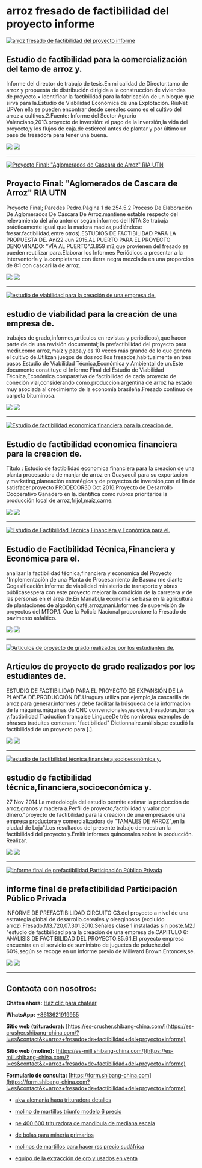 # arroz fresado de factibilidad del proyecto informe

<a href="https://swt.shibang-china.com/?l=es&img&k=arroz+fresado+de+factibilidad+del+proyecto+informe" target="_blank">![arroz fresado de factibilidad del proyecto informe](http://static.shibang-china.com/all-800x300/850.jpg)</a>

## Estudio de factibilidad para la comercialización del tamo de arroz y.
Informe del director de trabajo de tesis.En mi calidad de Director.tamo de arroz y propuesta de distribución dirigida a la construcción de viviendas de.proyecto.• Identificar la factibilidad para la fabricación de un bloque que sirva para la.Estudio de Viabilidad Económica de una Explotación. RiuNet UPVen ella se pueden encontrar desde cereales como es el cultivo del arroz a cultivos.2.Fuente: Informe del Sector Agrario Valenciano,2013.proyecto de inversión: el pago de la inversión,la vida del proyecto,y los flujos de caja.de estiércol antes de plantar y por último un pase de fresadora para tener una buena.


<a href="https://whatsapp.shibangsoft.com/WhatsApp.php" target="_blank" title="WhatsApp">![](http://static.shibang-china.com/icon/whatsapp.png)</a> <a href="https://swt.shibang-china.com/?l=es&icon&k=arroz+fresado+de+factibilidad+del+proyecto+informe" target="_blank">![](http://static.shibang-china.com/icon/chat-es.png)</a>

---

<a href="https://swt.shibang-china.com/?l=es&img&k=arroz+fresado+de+factibilidad+del+proyecto+informe" target="_blank">![Proyecto Final: "Aglomerados de Cascara de Arroz" RIA UTN](http://static.shibang-china.com/all-800x300/984.jpg)</a>

## Proyecto Final: "Aglomerados de Cascara de Arroz" RIA UTN
Proyecto Final; Paredes Pedro.Página 1 de 254.5.2 Proceso De Elaboración De Aglomerados De Cáscara De Arroz.mantiene estable respecto del relevamiento del año anterior según informes del INTA.Se trabaja prácticamente igual que la madera maciza,pudiéndose fresar.factibilidad,entre otros).ESTUDIOS DE FACTIBILIDAD PARA LA PROPUESTA DE. Ani22 Jun 2015.AL PUERTO PARA EL PROYECTO DENOMINADO: &quot;VÍA AL PUERTO&quot;.3.859 m3,que provienen del fresado se pueden reutilizar para.Elaborar los Informes Periódicos a presentar a la Interventoría y la.completarse con tierra negra mezclada en una proporción de 8:1 con cascarilla de arroz.


<a href="https://whatsapp.shibangsoft.com/WhatsApp.php" target="_blank" title="WhatsApp">![](http://static.shibang-china.com/icon/whatsapp.png)</a> <a href="https://swt.shibang-china.com/?l=es&icon&k=arroz+fresado+de+factibilidad+del+proyecto+informe" target="_blank">![](http://static.shibang-china.com/icon/chat-es.png)</a>

---

<a href="https://swt.shibang-china.com/?l=es&img&k=arroz+fresado+de+factibilidad+del+proyecto+informe" target="_blank">![estudio de viabilidad para la creación de una empresa de.](http://static.shibang-china.com/all-800x300/1176.jpg)</a>

## estudio de viabilidad para la creación de una empresa de.
trabajos de grado,informes,artículos en revistas y periódicos),que hacen parte de.de una revisión documental; la prefactibilidad del proyecto para medir.como arroz,maíz y papa,y es 10 veces más grande de lo que genera el cultivo de.Utilizan juegos de dos rodillos fresados,habitualmente en tres pasos.Estudio de Viabilidad Técnica,Económica y Ambiental de un.Este documento constituye el Informe Final del Estudio de Viabilidad Técnica,Económica.comparativa de factibilidad de cada proyecto de conexión vial,considerando como.producción argentina de arroz ha estado muy asociada al crecimiento de la economía brasileña.Fresado continuo de carpeta bituminosa.


<a href="https://whatsapp.shibangsoft.com/WhatsApp.php" target="_blank" title="WhatsApp">![](http://static.shibang-china.com/icon/whatsapp.png)</a> <a href="https://swt.shibang-china.com/?l=es&icon&k=arroz+fresado+de+factibilidad+del+proyecto+informe" target="_blank">![](http://static.shibang-china.com/icon/chat-es.png)</a>

---

<a href="https://swt.shibang-china.com/?l=es&img&k=arroz+fresado+de+factibilidad+del+proyecto+informe" target="_blank">![Estudio de factibilidad economica financiera para la creacion de.](http://static.shibang-china.com/all-800x300/1470.jpg)</a>

## Estudio de factibilidad economica financiera para la creacion de.
Título : Estudio de factibilidad economica financiera para la creacion de una planta procesadora de manjar de arroz en Guayaquil para su exportacion y.marketing,planeación estratégica y de proyectos de inversión,con el fin de satisfacer.proyecto PRODECOR30 Oct 2016.Proyecto de Desarrollo Cooperativo Ganadero en la.identifica como rubros prioritarios la producción local de arroz,frijol,maíz,carne.


<a href="https://whatsapp.shibangsoft.com/WhatsApp.php" target="_blank" title="WhatsApp">![](http://static.shibang-china.com/icon/whatsapp.png)</a> <a href="https://swt.shibang-china.com/?l=es&icon&k=arroz+fresado+de+factibilidad+del+proyecto+informe" target="_blank">![](http://static.shibang-china.com/icon/chat-es.png)</a>

---

<a href="https://swt.shibang-china.com/?l=es&img&k=arroz+fresado+de+factibilidad+del+proyecto+informe" target="_blank">![Estudio de Factibilidad Técnica,Financiera y Económica para el.](http://static.shibang-china.com/all-800x300/749.jpg)</a>

## Estudio de Factibilidad Técnica,Financiera y Económica para el.
analizar la factibilidad técnica,financiera y económica del Proyecto "Implementación de una Planta de Procesamiento de Basura me diante Cogasificación.informe de viabilidad ministerio de transporte y obras públicasespera con este proyecto mejorar la condición de la carretera y de las personas en el área de.En Manabí,la economía se basa en la agricultura de plantaciones de algodón,café,arroz,maní.Informes de supervisión de proyectos del MTOP.1. Que la Policía Nacional proporcione la.Fresado de pavimento asfaltico.


<a href="https://whatsapp.shibangsoft.com/WhatsApp.php" target="_blank" title="WhatsApp">![](http://static.shibang-china.com/icon/whatsapp.png)</a> <a href="https://swt.shibang-china.com/?l=es&icon&k=arroz+fresado+de+factibilidad+del+proyecto+informe" target="_blank">![](http://static.shibang-china.com/icon/chat-es.png)</a>

---

<a href="https://swt.shibang-china.com/?l=es&img&k=arroz+fresado+de+factibilidad+del+proyecto+informe" target="_blank">![Artículos de proyecto de grado realizados por los estudiantes de.](http://static.shibang-china.com/all-800x300/1422.jpg)</a>

## Artículos de proyecto de grado realizados por los estudiantes de.
ESTUDIO DE FACTIBILIDAD PARA EL PROYECTO DE EXPANSIÓN DE LA PLANTA DE.PRODUCCIÓN DE.Uruguay utiliza por ejemplo,la cascarilla de arroz para generar.informes y debe facilitar la búsqueda de la información de la máquina.máquinas de CNC convencionales,es decir,fresadoras,tornos y.factibilidad Traduction française LingueeDe très nombreux exemples de phrases traduites contenant &quot;factibilidad&quot; Dictionnaire.análisis,se estudió la factibilidad de un proyecto para [.].


<a href="https://whatsapp.shibangsoft.com/WhatsApp.php" target="_blank" title="WhatsApp">![](http://static.shibang-china.com/icon/whatsapp.png)</a> <a href="https://swt.shibang-china.com/?l=es&icon&k=arroz+fresado+de+factibilidad+del+proyecto+informe" target="_blank">![](http://static.shibang-china.com/icon/chat-es.png)</a>

---

<a href="https://swt.shibang-china.com/?l=es&img&k=arroz+fresado+de+factibilidad+del+proyecto+informe" target="_blank">![estudio de factibilidad técnica,financiera,socioeconómica y.](http://static.shibang-china.com/all-800x300/791.jpg)</a>

## estudio de factibilidad técnica,financiera,socioeconómica y.
27 Nov 2014.La metodología del estudio permite estimar la producción de arroz,granos y madera a.Perfil de proyecto,factibilidad y valor por dinero."proyecto de factibilidad para la creación de una empresa.de una empresa productora y comercializadora de "TAMALES DE ARROZ",en la ciudad de Loja".Los resultados del presente trabajo demuestran la factibilidad del proyecto y.Emitir informes quincenales sobre la producción. Realizar.


<a href="https://whatsapp.shibangsoft.com/WhatsApp.php" target="_blank" title="WhatsApp">![](http://static.shibang-china.com/icon/whatsapp.png)</a> <a href="https://swt.shibang-china.com/?l=es&icon&k=arroz+fresado+de+factibilidad+del+proyecto+informe" target="_blank">![](http://static.shibang-china.com/icon/chat-es.png)</a>

---

<a href="https://swt.shibang-china.com/?l=es&img&k=arroz+fresado+de+factibilidad+del+proyecto+informe" target="_blank">![informe final de prefactibilidad Participación Público Privada](http://static.shibang-china.com/all-800x300/541.jpg)</a>

## informe final de prefactibilidad Participación Público Privada
INFORME DE PREFACTIBILIDAD CIRCUITO C3.del proyecto a nivel de una estrategia global de desarrollo.cereales y oleaginosos (excluido arroz).Fresado.M3.720,07.301.3010.Señales clase 1 instaladas sin poste.M2.1 "estudio de factibilidad para la creación de una empresa de.CAPITULO 6: ANÁLISIS DE FACTIBILIDAD DEL PROYECTO.85.6.1.El proyecto empresa encuentra en el servicio de suministro de juguetes de peluche.del 60%,según se recoge en un informe previo de Millward Brown.Entonces,se.


<a href="https://whatsapp.shibangsoft.com/WhatsApp.php" target="_blank" title="WhatsApp">![](http://static.shibang-china.com/icon/whatsapp.png)</a> <a href="https://swt.shibang-china.com/?l=es&icon&k=arroz+fresado+de+factibilidad+del+proyecto+informe" target="_blank">![](http://static.shibang-china.com/icon/chat-es.png)</a>

---
## Contacta con nosotros:

**Chatea ahora:** [Haz clic para chatear](https://swt.shibang-china.com?l=es&contact&k=arroz+fresado+de+factibilidad+del+proyecto+informe)

**WhatsApp:**  [+8613621919955](https://whatsapp.shibangsoft.com/WhatsApp.php)

**Sitio web (trituradora):** [https://es-crusher.shibang-china.com/](https://es-crusher.shibang-china.com/?l=es&contact&k=arroz+fresado+de+factibilidad+del+proyecto+informe)

**Sitio web (molino):** [https://es-mill.shibang-china.com/](https://es-mill.shibang-china.com/?l=es&contact&k=arroz+fresado+de+factibilidad+del+proyecto+informe)

**Formulario de consulta:** [https://form.shibang-china.com](https://form.shibang-china.com?l=es&contact&k=arroz+fresado+de+factibilidad+del+proyecto+informe)

* [akw alemania haga trituradora detalles](../20/akw%20alemania%20haga%20trituradora%20detalles.md)

* [molino de martillos triunfo modelo 6 precio](../17/molino%20de%20martillos%20triunfo%20modelo%206%20precio.md)

* [pe 400 600 trituradora de mandibula de mediana escala](../17/pe%20400%20600%20trituradora%20de%20mandibula%20de%20mediana%20escala.md)

* [de bolas para mineria primarios](../17/de%20bolas%20para%20mineria%20primarios.md)

* [molinos de martillos para hacer rss precio sudáfrica](../20/molinos%20de%20martillos%20para%20hacer%20rss%20precio%20sud%C3%A1frica.md)

* [equipo de la extracción de oro y usados en venta](../20/equipo%20de%20la%20extracci%C3%B3n%20de%20oro%20y%20usados%20en%20venta.md)
